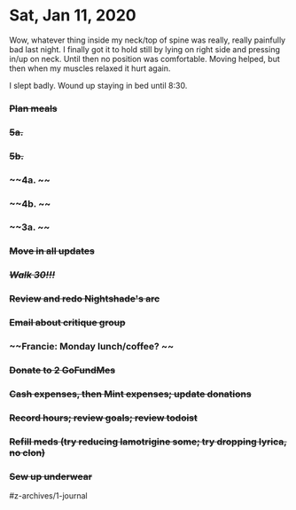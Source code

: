 # Sat, Jan 11, 2020
Wow, whatever thing inside my neck/top of spine was really, really painfully bad last night. I finally got it to hold still by lying on right side and pressing in/up on neck. Until then no position was comfortable. Moving helped, but then when my muscles relaxed it hurt again. 

I slept badly. Wound up staying in bed until 8:30.

### ~~Plan meals~~
### ~~5a.~~
### ~~5b.~~
### ~~4a. ~~
### ~~4b. ~~
### ~~3a. ~~
### ~~Move in all updates~~
### ~~***Walk 30!!!***~~
### ~~Review and redo Nightshade's arc~~
### ~~Email about critique group~~
### ~~Francie: Monday lunch/coffee? ~~
### ~~Donate to 2 GoFundMes~~
### ~~Cash expenses, then Mint expenses; update donations~~
### ~~Record hours; review goals; review todoist~~
### ~~Refill meds (try reducing lamotrigine some; try dropping lyrica, no clon)~~
### ~~Sew up underwear~~



#z-archives/1-journal